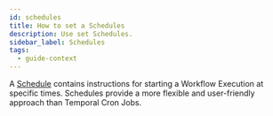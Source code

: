 ```yaml
---
id: schedules
title: How to set a Schedules
description: Use set Schedules.
sidebar_label: Schedules
tags:
  - guide-context
---
```


A [Schedule](/concepts/what-is-a-schedule) contains instructions for starting a Workflow Execution at specific times. Schedules provide a more flexible and user-friendly approach than Temporal Cron Jobs.

